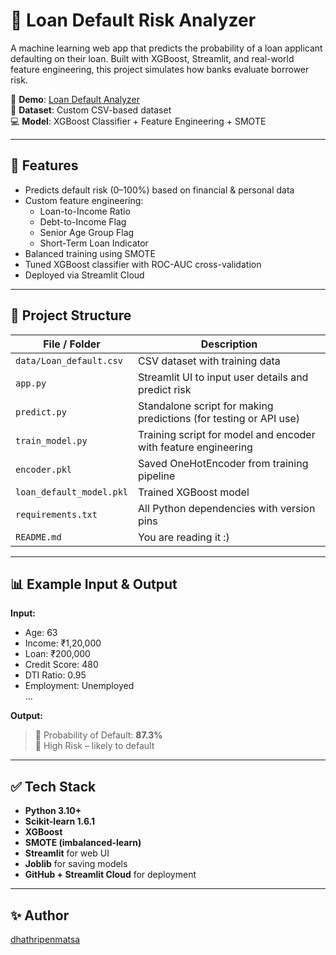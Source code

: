 # 💸 Loan Default Risk Analyzer

A machine learning web app that predicts the probability of a loan applicant defaulting on their loan. Built with XGBoost, Streamlit, and real-world feature engineering, this project simulates how banks evaluate borrower risk.

🔗 **Demo**: [Loan Default Analyzer](https://dhathripenmatsa-loan-default-analyzer-app-u0ji4f.streamlit.app/)  
📂 **Dataset**: Custom CSV-based dataset  
💻 **Model**: XGBoost Classifier + Feature Engineering + SMOTE

---

## 🧠 Features

- Predicts default risk (0–100%) based on financial & personal data
- Custom feature engineering:
  - Loan-to-Income Ratio
  - Debt-to-Income Flag
  - Senior Age Group Flag
  - Short-Term Loan Indicator
- Balanced training using SMOTE
- Tuned XGBoost classifier with ROC-AUC cross-validation
- Deployed via Streamlit Cloud

---

## 📁 Project Structure

| File / Folder          | Description |
|------------------------|-------------|
| `data/Loan_default.csv`| CSV dataset with training data |
| `app.py`               | Streamlit UI to input user details and predict risk |
| `predict.py`           | Standalone script for making predictions (for testing or API use) |
| `train_model.py`       | Training script for model and encoder with feature engineering |
| `encoder.pkl`          | Saved OneHotEncoder from training pipeline |
| `loan_default_model.pkl` | Trained XGBoost model |
| `requirements.txt`     | All Python dependencies with version pins |
| `README.md`            | You are reading it :) |

---

## 📊 Example Input & Output

**Input:**
- Age: 63
- Income: ₹1,20,000
- Loan: ₹200,000
- Credit Score: 480
- DTI Ratio: 0.95
- Employment: Unemployed  
...

**Output:**
> 🧾 Probability of Default: **87.3%**  
> 🔴 High Risk – likely to default

---

## ✅ Tech Stack

- **Python 3.10+**
- **Scikit-learn 1.6.1**
- **XGBoost**
- **SMOTE (imbalanced-learn)**
- **Streamlit** for web UI
- **Joblib** for saving models
- **GitHub + Streamlit Cloud** for deployment

---

## ✨ Author

[dhathripenmatsa](https://github.com/dhathripenmatsa)
